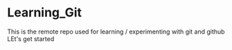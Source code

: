 # Learning_Git
This is the remote repo used for learning / experimenting with git and github
LEt's get started
